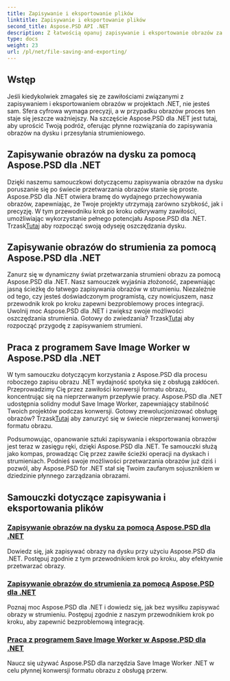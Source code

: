 ```yaml
---
title: Zapisywanie i eksportowanie plików
linktitle: Zapisywanie i eksportowanie plików
second_title: Aspose.PSD API .NET
description: Z łatwością opanuj zapisywanie i eksportowanie obrazów za pomocą Aspose.PSD dla .NET. Postępuj zgodnie z naszymi szczegółowymi samouczkami, aby uzyskać wydajne operacje na dyskach i strumieniach.
type: docs
weight: 23
url: /pl/net/file-saving-and-exporting/
---
```

## Wstęp

Jeśli kiedykolwiek zmagałeś się ze zawiłościami związanymi z zapisywaniem i eksportowaniem obrazów w projektach .NET, nie jesteś sam. Sfera cyfrowa wymaga precyzji, a w przypadku obrazów proces ten staje się jeszcze ważniejszy. Na szczęście Aspose.PSD dla .NET jest tutaj, aby uprościć Twoją podróż, oferując płynne rozwiązania do zapisywania obrazów na dysku i przesyłania strumieniowego.

## Zapisywanie obrazów na dysku za pomocą Aspose.PSD dla .NET

 Dzięki naszemu samouczkowi dotyczącemu zapisywania obrazów na dysku poruszanie się po świecie przetwarzania obrazów stanie się proste. Aspose.PSD dla .NET otwiera bramę do wydajnego przechowywania obrazów, zapewniając, że Twoje projekty utrzymają zarówno szybkość, jak i precyzję. W tym przewodniku krok po kroku odkrywamy zawiłości, umożliwiając wykorzystanie pełnego potencjału Aspose.PSD dla .NET. Trzask[Tutaj](./save-images-to-disk/) aby rozpocząć swoją odyseję oszczędzania dysku.

## Zapisywanie obrazów do strumienia za pomocą Aspose.PSD dla .NET

Zanurz się w dynamiczny świat przetwarzania strumieni obrazu za pomocą Aspose.PSD dla .NET. Nasz samouczek wyjaśnia złożoność, zapewniając jasną ścieżkę do łatwego zapisywania obrazów w strumieniu. Niezależnie od tego, czy jesteś doświadczonym programistą, czy nowicjuszem, nasz przewodnik krok po kroku zapewni bezproblemowy proces integracji. Uwolnij moc Aspose.PSD dla .NET i zwiększ swoje możliwości oszczędzania strumienia. Gotowy do zwiedzania? Trzask[Tutaj](./save-images-to-stream/) aby rozpocząć przygodę z zapisywaniem strumieni.

## Praca z programem Save Image Worker w Aspose.PSD dla .NET

 W tym samouczku dotyczącym korzystania z Aspose.PSD dla procesu roboczego zapisu obrazu .NET wydajność spotyka się z obsługą zakłóceń. Przeprowadzimy Cię przez zawiłości konwersji formatu obrazu, koncentrując się na nieprzerwanym przepływie pracy. Aspose.PSD dla .NET udostępnia solidny moduł Save Image Worker, zapewniający stabilność Twoich projektów podczas konwersji. Gotowy zrewolucjonizować obsługę obrazów? Trzask[Tutaj](./save-image-worker/) aby zanurzyć się w świecie nieprzerwanej konwersji formatu obrazu.

Podsumowując, opanowanie sztuki zapisywania i eksportowania obrazów jest teraz w zasięgu ręki, dzięki Aspose.PSD dla .NET. Te samouczki służą jako kompas, prowadząc Cię przez zawiłe ścieżki operacji na dyskach i strumieniach. Podnieś swoje możliwości przetwarzania obrazów już dziś i pozwól, aby Aspose.PSD for .NET stał się Twoim zaufanym sojusznikiem w dziedzinie płynnego zarządzania obrazami.

## Samouczki dotyczące zapisywania i eksportowania plików
### [Zapisywanie obrazów na dysku za pomocą Aspose.PSD dla .NET](./save-images-to-disk/)
Dowiedz się, jak zapisywać obrazy na dysku przy użyciu Aspose.PSD dla .NET. Postępuj zgodnie z tym przewodnikiem krok po kroku, aby efektywnie przetwarzać obrazy.
### [Zapisywanie obrazów do strumienia za pomocą Aspose.PSD dla .NET](./save-images-to-stream/)
Poznaj moc Aspose.PSD dla .NET i dowiedz się, jak bez wysiłku zapisywać obrazy w strumieniu. Postępuj zgodnie z naszym przewodnikiem krok po kroku, aby zapewnić bezproblemową integrację.
### [Praca z programem Save Image Worker w Aspose.PSD dla .NET](./save-image-worker/)
Naucz się używać Aspose.PSD dla narzędzia Save Image Worker .NET w celu płynnej konwersji formatu obrazu z obsługą przerw.